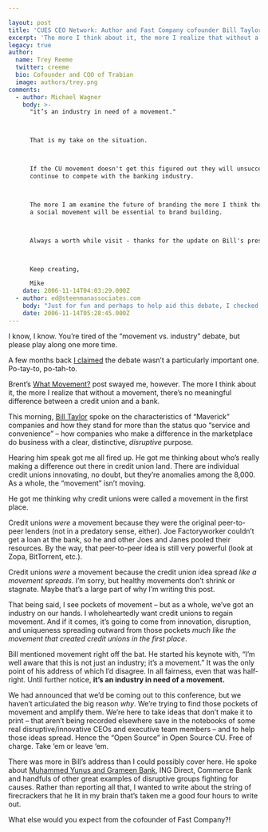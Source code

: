```yaml
---

layout: post
title: 'CUES CEO Network: Author and Fast Company cofounder Bill Taylor'
excerpt: 'The more I think about it, the more I realize that without a movement, there's no meaningful difference between a credit union and a bank.'
legacy: true
author:
  name: Trey Reeme
  twitter: creeme
  bio: Cofounder and COO of Trabian
  image: authors/trey.png
comments:
  - author: Michael Wagner
    body: >-
      "it’s an industry in need of a movement."



      That is my take on the situation.



      If the CU movement doesn't get this figured out they will unsuccessfully
      continue to compete with the banking industry.



      The more I am examine the future of branding the more I think the traits of
      a social movement will be essential to brand building.



      Always a worth while visit - thanks for the update on Bill's presentation.



      Keep creating,

      Mike
    date: 2006-11-14T04:03:29.000Z
  - author: ed@steenmanassociates.com
    body: "Just for fun and perhaps to help aid this debate, I checked the definition of \"movement\".  wordreference.com had two that seemed to fit.\r\n\r\n1.  (Movement, social movement, front.)\r\nA group of people with a common ideology who try together to achieve certain general goals; (\"he was a charter member of the movement\"; \"politicians have to respect a mass movement\"; \"he led the national liberation front\")\r\n\r\n2.  (Campaign, cause, crusade, drive, movement, effort.)  A series of actions advancing a principle or tending toward a particular end; (\"he supported populist campaigns\"; \"they worked in the cause of world peace\"; \"the team was ready for a drive toward the pennant\"; \"the movement to end slavery\"\r\n\r\nAre Credit Unions a group of people with a common ideology who together TRY to acheive certain GENERAL goals?\r\n\r\nDo CU's take actions ADVANCING a PRINCIPLE or TENDING toward a particular end?\r\n\r\nIt's ain't perfect.  But it IS a movement.\r\n"
    date: 2006-11-14T05:28:45.000Z
---
```


<p>I know, I know.  You&#8217;re tired of the &#8220;movement vs. industry&#8221; debate, but please play along one more time.</p>
<p>A few months back <a href="http://www.opensourcecu.com/articles/2006/08/01/open-source-cu-podcast-issue-1">I claimed</a> the debate wasn&#8217;t a particularly important one.  Po-tay-to, po-tah-to.</p>
<p>Brent&#8217;s <a href="http://www.opensourcecu.com/articles/2006/10/04/what-movement">What Movement?</a> post swayed me, however.  The more I think about it, the more I realize that without a movement, there&#8217;s no meaningful difference between a credit union and a bank.</p>
<p>This morning, <a href="http://www.mavericksatwork.com/">Bill Taylor</a> spoke on the characteristics of &#8220;Maverick&#8221; companies and how they stand for more than the status quo &#8220;service and convenience&#8221; &#8211; how companies who make a difference in the marketplace do business with a clear, distinctive, <em>disruptive</em> purpose.</p>
<p>Hearing him speak got me all fired up.  He got me thinking about who&#8217;s really making a difference out there in credit union land.  There are individual credit unions innovating, no doubt, but they&#8217;re anomalies among the 8,000.  As a whole, the &#8220;movement&#8221; isn&#8217;t moving.</p>
<p>He got me thinking why credit unions were called a movement in the first place.</p>
<p>Credit unions <em>were</em> a movement because they were the original peer-to-peer lenders (not in a predatory sense, either).  Joe Factoryworker couldn&#8217;t get a loan at the bank, so he and other Joes and Janes pooled their resources.  By the way, that peer-to-peer idea is still very powerful (look at Zopa, BitTorrent, etc.).</p>
<p>Credit unions <em>were</em> a movement because the credit union idea spread <em>like a movement spreads</em>.  I&#8217;m sorry, but healthy movements don&#8217;t shrink or stagnate.  Maybe that&#8217;s a large part of why I&#8217;m writing this post.</p>
<p>That being said, I see pockets of movement &#8211; but as a whole, we&#8217;ve got an industry on our hands.  I wholeheartedly want credit unions to regain movement.  And if it comes, it&#8217;s going to come from innovation, disruption, and uniqueness spreading outward from those pockets <em>much like the movement that created credit unions in the first place</em>.</p>
<p>Bill mentioned movement right off the bat.  He started his keynote with, &#8220;I&#8217;m well aware that this is not just an industry; it&#8217;s a movement.&#8221;  It was the only point of his address of which I&#8217;d disagree.  In all fairness, even that was half-right.  Until further notice, <strong>it&#8217;s an industry in need of a movement.</strong></p>
<p>We had announced that we&#8217;d be coming out to this conference, but we haven&#8217;t articulated the big reason <em>why</em>.  We&#8217;re trying to find those pockets of movement and amplify them.  We&#8217;re here to take ideas that don&#8217;t make it to print &#8211; that aren&#8217;t being recorded elsewhere save in the notebooks of some real disruptive/innovative CEOs and executive team members &#8211; and to help those ideas spread.  Hence the &#8220;Open Source&#8221; in Open Source CU.  Free of charge.  Take &#8216;em or leave &#8216;em.</p>
<p>There was more in Bill&#8217;s address than I could possibly cover here.  He spoke about <a href="http://www.opensourcecu.com/articles/2006/10/13/grameen-bank-founder-wins-nobel-prize">Muhammed Yunus and Grameen Bank</a>, <span class="caps">ING</span> Direct, Commerce Bank and handfuls of other great examples of disruptive groups fighting for causes.  Rather than reporting all that, I wanted to write about the string of firecrackers that he lit in my brain that&#8217;s taken me a good four hours to write out.</p>
<p>What else would you expect from the cofounder of Fast Company?!</p>
